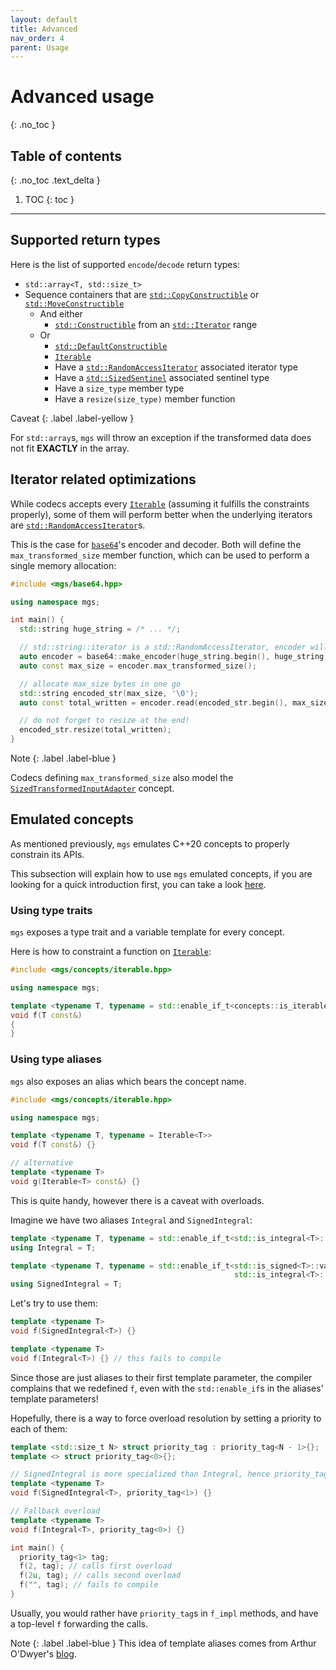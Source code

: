 ```yaml
---
layout: default
title: Advanced
nav_order: 4
parent: Usage
---
```


# Advanced usage
{: .no_toc }

## Table of contents
{: .no_toc .text_delta }

1. TOC
{: toc }

---

## Supported return types

Here is the list of supported `encode`/`decode` return types:

* `std::array<T, std::size_t>`
* Sequence containers that are [`std::CopyConstructible`]() or [`std::MoveConstructible`]()
  * And either
    * [`std::Constructible`]() from an [`std::Iterator`]() range
  * Or
    * [`std::DefaultConstructible`]()
    * [`Iterable`]()
    * Have a [`std::RandomAccessIterator`]() associated iterator type
    * Have a [`std::SizedSentinel`]() associated sentinel type
    * Have a `size_type` member type
    * Have a `resize(size_type)` member function

Caveat
{: .label .label-yellow }

For `std::array`s, `mgs` will throw an exception if the transformed data does not fit **EXACTLY** in the array.

## Iterator related optimizations

While codecs accepts every [`Iterable`]() (assuming it fulfills the constraints properly), some of them will perform better when the underlying iterators are [`std::RandomAccessIterator`]()s.

This is the case for [`base64`]()'s encoder and decoder. Both will define the `max_transformed_size` member function, which can be used to perform a single memory allocation:

```cpp
#include <mgs/base64.hpp>

using namespace mgs;

int main() {
  std::string huge_string = /* ... */;

  // std::string::iterator is a std::RandomAccessIterator, encoder will define max_transformed_size
  auto encoder = base64::make_encoder(huge_string.begin(), huge_string.end());
  auto const max_size = encoder.max_transformed_size();

  // allocate max_size bytes in one go
  std::string encoded_str(max_size, '\0');
  auto const total_written = encoder.read(encoded_str.begin(), max_size);

  // do not forget to resize at the end!
  encoded_str.resize(total_written);
}
```

Note
{: .label .label-blue }

Codecs defining `max_transformed_size` also model the [`SizedTransformedInputAdapter`]() concept.

## Emulated concepts

As mentioned previously, `mgs` emulates C++20 concepts to properly constrain its APIs.

This subsection will explain how to use `mgs` emulated concepts, if you are looking for a quick introduction first, you can take a look [here](/docs/concepts).

### Using type traits

`mgs` exposes a type trait and a variable template for every concept.

Here is how to constraint a function on [`Iterable`](/docs/concepts/iterable):

```cpp
#include <mgs/concepts/iterable.hpp>

using namespace mgs;

template <typename T, typename = std::enable_if_t<concepts::is_iterable_v<T>>>
void f(T const&)
{
}
```

### Using type aliases

`mgs` also exposes an alias which bears the concept name.

```cpp
#include <mgs/concepts/iterable.hpp>

using namespace mgs;

template <typename T, typename = Iterable<T>>
void f(T const&) {}

// alternative
template <typename T>
void g(Iterable<T> const&) {}
```

This is quite handy, however there is a caveat with overloads.

Imagine we have two aliases `Integral` and `SignedIntegral`:

```cpp
template <typename T, typename = std::enable_if_t<std::is_integral<T>::value>>
using Integral = T;

template <typename T, typename = std::enable_if_t<std::is_signed<T>::value &&
                                                  std::is_integral<T>::value>>
using SignedIntegral = T;
```

Let's try to use them:

```cpp
template <typename T>
void f(SignedIntegral<T>) {}

template <typename T>
void f(Integral<T>) {} // this fails to compile
```

Since those are just aliases to their first template parameter, the compiler complains that we redefined `f`, even with the `std::enable_if`s in the aliases' template parameters!

Hopefully, there is a way to force overload resolution by setting a priority to each of them:

```cpp
template <std::size_t N> struct priority_tag : priority_tag<N - 1>{};
template <> struct priority_tag<0>{};

// SignedIntegral is more specialized than Integral, hence priority_tag<1>
template <typename T>
void f(SignedIntegral<T>, priority_tag<1>) {}

// Fallback overload
template <typename T>
void f(Integral<T>, priority_tag<0>) {}

int main() {
  priority_tag<1> tag;
  f(2, tag); // calls first overload
  f(2u, tag); // calls second overload
  f("", tag); // fails to compile
}
```

Usually, you would rather have `priority_tag`s in `f_impl` methods, and have a top-level `f` forwarding the calls.

Note
{: .label .label-blue }
This idea of template aliases comes from Arthur O'Dwyer's [blog](https://quuxplusone.github.io/blog/2018/08/23/stop-cascading-errors/).
